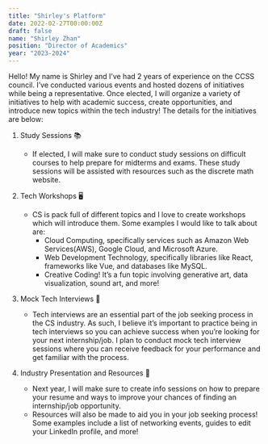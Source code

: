 ```yaml
---
title: "Shirley's Platform"
date: 2022-02-27T00:00:00Z
draft: false
name: "Shirley Zhan"
position: "Director of Academics"
year: "2023-2024"
---
```


Hello! My name is Shirley and I’ve had 2 years of experience on the CCSS council. I’ve conducted various events and hosted dozens of initiatives while being a representative. Once elected, I will organize a variety of initiatives to help with academic success, create opportunities, and introduce new topics within the tech industry! The details for the initiatives are below:

1. Study Sessions 📚
    - If elected, I will make sure to conduct study sessions on difficult courses to help prepare for midterms and exams. These study sessions will be assisted with resources such as the discrete math website.

2. Tech Workshops 🖥️
    - CS is pack full of different topics and I love to create workshops which will introduce them. Some examples I would like to talk about are:
        - Cloud Computing, specifically services such as Amazon Web Services(AWS), Google Cloud, and Microsoft Azure.
        - Web Development Technology, specifically libraries like React, frameworks like Vue, and databases like MySQL.
        - Creative Coding! It’s a fun topic involving generative art, data visualization, sound art, and more!

3. Mock Tech Interviews 💼
    - Tech interviews are an essential part of the job seeking process in the CS industry. As such, I believe it’s important to practice being in tech interviews so you can achieve success when you’re looking for your next internship/job. I plan to conduct mock tech interview sessions where you can receive feedback for your performance and get familiar with the process.

4. Industry Presentation and Resources 🎤
    - Next year, I will make sure to create info sessions on how to prepare your resume and ways to improve your chances of finding an internship/job opportunity. 
    - Resources will also be made to aid you in your job seeking process! Some examples include a list of networking events, guides to edit your LinkedIn profile, and more!
